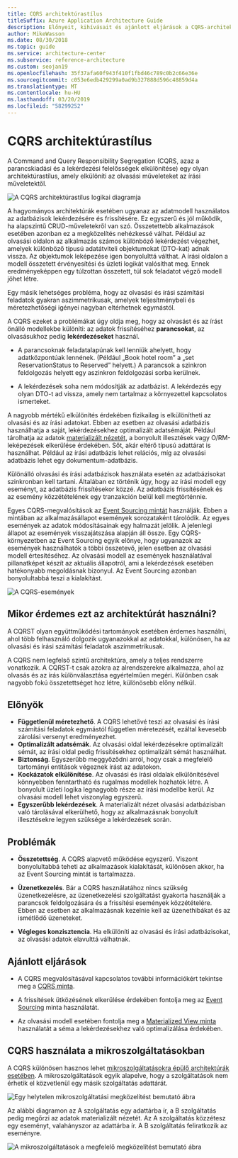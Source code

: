 ```yaml
---
title: CQRS architektúrastílus
titleSuffix: Azure Application Architecture Guide
description: Előnyeit, kihívásait és ajánlott eljárások a CQRS-architektúrák ismerteti.
author: MikeWasson
ms.date: 08/30/2018
ms.topic: guide
ms.service: architecture-center
ms.subservice: reference-architecture
ms.custom: seojan19
ms.openlocfilehash: 35f37afa60f943f410f1fbd46c789c0b2c66e36e
ms.sourcegitcommit: c053e6edb429299a0ad9b327888d596c48859d4a
ms.translationtype: MT
ms.contentlocale: hu-HU
ms.lasthandoff: 03/20/2019
ms.locfileid: "58299252"
---
```

# <a name="cqrs-architecture-style"></a>CQRS architektúrastílus

A Command and Query Responsibility Segregation (CQRS, azaz a parancskiadási és a lekérdezési felelősségek elkülönítése) egy olyan architektúrastílus, amely elkülöníti az olvasási műveleteket az írási műveletektől.

![A CQRS architektúrastílus logikai diagramja](./images/cqrs-logical.svg)

A hagyományos architektúrák esetében ugyanaz az adatmodell használatos az adatbázisok lekérdezésére és frissítésére. Ez egyszerű és jól működik, ha alapszintű CRUD-műveletekről van szó. Összetettebb alkalmazások esetében azonban ez a megközelítés nehézkessé válhat. Például az olvasási oldalon az alkalmazás számos különböző lekérdezést végezhet, amelyek különböző típusú adatátviteli objektumokat (DTO-kat) adnak vissza. Az objektumok leképezése igen bonyolulttá válthat. A írási oldalon a modell összetett érvényesítési és üzleti logikát valósíthat meg. Ennek eredményeképpen egy túlzottan összetett, túl sok feladatot végző modell jöhet létre.

Egy másik lehetséges probléma, hogy az olvasási és írási számítási feladatok gyakran aszimmetrikusak, amelyek teljesítménybeli és méretezhetőségi igényei nagyban eltérhetnek egymástól.

A CQRS ezeket a problémákat úgy oldja meg, hogy az olvasást és az írást önálló modellekbe különíti: az adatok frissítéséhez **parancsokat**, az olvasásukhoz pedig **lekérdezéseket** használ.

- A parancsoknak feladatalapúnak kell lenniük ahelyett, hogy adatközpontúak lennének. (Például „Book hotel room” a „set ReservationStatus to Reserved” helyett.) A parancsok a szinkron feldolgozás helyett egy aszinkron feldolgozási sorba kerülnek.

- A lekérdezések soha nem módosítják az adatbázist. A lekérdezés egy olyan DTO-t ad vissza, amely nem tartalmaz a környezettel kapcsolatos ismerteket.

A nagyobb mértékű elkülönítés érdekében fizikailag is elkülönítheti az olvasási és az írási adatokat. Ebben az esetben az olvasási adatbázis használhatja a saját, lekérdezésekhez optimalizált adatsémáját. Például tárolhatja az adatok [materializált nézetét][materialized-view], a bonyolult illesztések vagy O/RM-leképezések elkerülése érdekében. Sőt, akár eltérő típusú adattárat is használhat. Például az írási adatbázis lehet relációs, míg az olvasási adatbázis lehet egy dokumentum-adatbázis.

Különálló olvasási és írási adatbázisok használata esetén az adatbázisokat szinkronban kell tartani. Általában ez történik úgy, hogy az írási modell egy eseményt, az adatbázis frissítésekor közzé. Az adatbázis frissítésének és az esemény közzétételének egy tranzakción belül kell megtörténnie.

Egyes CQRS-megvalósítások az [Event Sourcing mintát][event-sourcing] használják. Ebben a mintában az alkalmazásállapot események sorozataként tárolódik. Az egyes események az adatok módosításainak egy halmazát jelölik. A jelenlegi állapot az események visszajátszása alapján áll össze. Egy CQRS-környezetben az Event Sourcing egyik előnye, hogy ugyanazok az események használhatók a többi összetevő, jelen esetben az olvasási modell értesítéséhez. Az olvasási modell az események használatával pillanatképet készít az aktuális állapotról, ami a lekérdezések esetében hatékonyabb megoldásnak bizonyul. Az Event Sourcing azonban bonyolultabbá teszi a kialakítást.

![A CQRS-események](./images/cqrs-events.svg)

## <a name="when-to-use-this-architecture"></a>Mikor érdemes ezt az architektúrát használni?

A CQRST olyan együttműködési tartományok esetében érdemes használni, ahol több felhasználó dolgozik ugyanazokkal az adatokkal, különösen, ha az olvasási és írási számítási feladatok aszimmetrikusak.

A CQRS nem legfelső szintű architektúra, amely a teljes rendszerre vonatkozik. A CQRST-t csak azokra az alrendszerekre alkalmazza, ahol az olvasás és az írás különválasztása egyértelműen megéri. Különben csak nagyobb fokú összetettséget hoz létre, különösebb előny nélkül.

## <a name="benefits"></a>Előnyök

- **Függetlenül méretezhető**. A CQRS lehetővé teszi az olvasási és írási számítási feladatok egymástól független méretezését, ezáltal kevesebb zárolási versenyt eredményezhet.
- **Optimalizált adatsémák**. Az olvasási oldal lekérdezésekre optimalizált sémát, az írási oldal pedig frissítésekhez optimalizált sémát használhat.
- **Biztonság**. Egyszerűbb meggyőződni arról, hogy csak a megfelelő tartományi entitások végeznek írást az adatokon.
- **Kockázatok elkülönítése**. Az olvasási és írási oldalak elkülönítésével könnyebben fenntartható és rugalmas modellek hozhatók létre. A bonyolult üzleti logika legnagyobb része az írási modellbe kerül. Az olvasási modell lehet viszonylag egyszerű.
- **Egyszerűbb lekérdezések**. A materializált nézet olvasási adatbázisban való tárolásával elkerülhető, hogy az alkalmazásnak bonyolult illesztésekre legyen szüksége a lekérdezések során.

## <a name="challenges"></a>Problémák

- **Összetettség**. A CQRS alapvető működése egyszerű. Viszont bonyolultabbá teheti az alkalmazások kialakítását, különösen akkor, ha az Event Sourcing mintát is tartalmazza.

- **Üzenetkezelés**. Bár a CQRS használatához nincs szükség üzenetkezelésre, az üzenetkezelési szolgáltatást gyakorta használják a parancsok feldolgozására és a frissítési események közzétételére. Ebben az esetben az alkalmazásnak kezelnie kell az üzenethibákat és az ismétlődő üzeneteket.

- **Végleges konzisztencia**. Ha elkülöníti az olvasási és írási adatbázisokat, az olvasási adatok elavulttá válhatnak.

## <a name="best-practices"></a>Ajánlott eljárások

- A CQRS megvalósításával kapcsolatos további információkért tekintse meg a [CQRS minta][cqrs-pattern].

- A frissítések ütközésének elkerülése érdekében fontolja meg az [Event Sourcing][event-sourcing] minta használatát.

- Az olvasási modell esetében fontolja meg a [Materialized View minta][materialized-view] használatát a séma a lekérdezésekhez való optimalizálása érdekében.

## <a name="cqrs-in-microservices"></a>CQRS használata a mikroszolgáltatásokban

A CQRS különösen hasznos lehet [mikroszolgáltatásokra épülő architektúrák esetében][microservices]. A mikroszolgáltatások egyik alapelve, hogy a szolgáltatások nem érhetik el közvetlenül egy másik szolgáltatás adattárát.

![Egy helytelen mikroszolgáltatási megközelítést bemutató ábra](./images/cqrs-microservices-wrong.png)

Az alábbi diagramon az A szolgáltatás egy adattárba ír, a B szolgáltatás pedig megőrzi az adatok materializált nézetét. Az A szolgáltatás közzétesz egy eseményt, valahányszor az adattárba ír. A B szolgáltatás feliratkozik az eseményre.

![A mikroszolgáltatások a megfelelő megközelítést bemutató ábra](./images/cqrs-microservices-right.png)

<!-- links -->

[cqrs-pattern]: ../../patterns/cqrs.md
[event-sourcing]: ../../patterns/event-sourcing.md
[materialized-view]: ../../patterns/materialized-view.md
[microservices]: ./microservices.md
